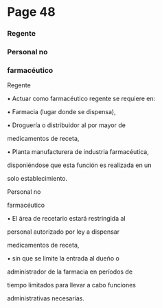 # Page 48

### Regente

### Personal no

### farmacéutico

Regente

• Actuar como farmacéutico regente se requiere en:

• Farmacia (lugar donde se dispensa),

• Droguería o distribuidor al por mayor de

medicamentos de receta,

• Planta manufacturera de industria farmacéutica,

disponiéndose que esta función es realizada en un

solo establecimiento.

Personal no

farmacéutico

• El área de recetario estará restringida al

personal autorizado por ley a dispensar

medicamentos de receta,

• sin que se limite la entrada al dueño o

administrador de la farmacia en períodos de

tiempo limitados para llevar a cabo funciones

administrativas necesarias.

